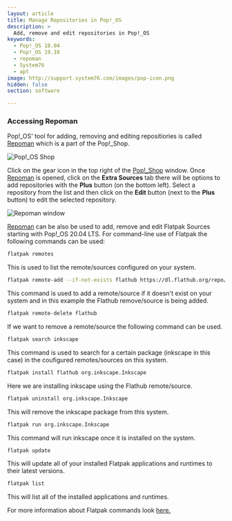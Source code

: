 ```yaml
---
layout: article
title: Manage Repositories in Pop!_OS
description: >
  Add, remove and edit repositories in Pop!_OS
keywords:
  - Pop!_OS 18.04
  - Pop!_OS 19.10
  - repoman
  - System76
  - apt
image: http://support.system76.com/images/pop-icon.png
hidden: false
section: software

---
```


### Accessing Repoman

Pop!_OS' tool for adding, removing and editing repositiories is called <u>Repoman</u> which is a part of the Pop!_Shop.

![Pop!_OS Shop](/images/manage-repos/Pop!_Shop-button.png)

Click on the gear icon in the top right of the <u>Pop!_Shop</u> window. Once <u>Repoman</u> is opened, click on the **Extra Sources** tab there will be options to add repositories with the **Plus** button (on the bottom left). Select a repository from the list and then click on the **Edit** button (next to the **Plus** button) to edit the selected repository.

![Repoman window](/images/manage-repos/Repoman-Flatpak.png)

<u>Repoman</u> can be also be used to add, remove and edit Flatpak Sources starting with Pop!_OS 20.04 LTS. For command-line use of Flatpak the following commands can be used:

```bash
flatpak remotes
```

This is used to list the remote/sources configured on your system.

```bash
flatpak remote-add --if-not-exists flathub https://dl.flathub.org/repo/flathub.flatpakrepo
```

This command is used to add a remote/source if it doesn't exist on your system and in this example the Flathub remove/source is being added. 

```bash
flatpak remote-delete flathub
```

If we want to remove a remote/source the following command can be used.

```bash
flatpak search inkscape
```

This command is used to search for a certain package (inkscape in this case) in the coufigured remotes/sources on this system.

```bash
flatpak install flathub org.inkscape.Inkscape
```

Here we are installing inkscape using the Flathub remote/source.

```bash
flatpak uninstall org.inkscape.Inkscape
```

This will remove the inkscape package from this system.

```bash
flatpak run org.inkscape.Inkscape
```

This command will run inkscape once it is installed on the system.

```bash
flatpak update
```

This will update all of your installed Flatpak applications and runtimes to their latest versions.

```bash
flatpak list
```

This will list all of the installed applications and runtimes.

For more information about Flatpak commands look [here.](https://docs.flatpak.org/en/latest/using-flatpak.html)
